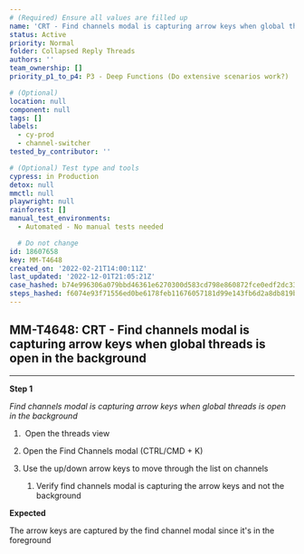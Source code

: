 ```yaml
---
# (Required) Ensure all values are filled up
name: 'CRT - Find channels modal is capturing arrow keys when global threads is open in the background'
status: Active
priority: Normal
folder: Collapsed Reply Threads
authors: ''
team_ownership: []
priority_p1_to_p4: P3 - Deep Functions (Do extensive scenarios work?)

# (Optional)
location: null
component: null
tags: []
labels:
  - cy-prod
  - channel-switcher
tested_by_contributor: ''

# (Optional) Test type and tools
cypress: in Production
detox: null
mmctl: null
playwright: null
rainforest: []
manual_test_environments:
  - Automated - No manual tests needed

  # Do not change
id: 18607658
key: MM-T4648
created_on: '2022-02-21T14:00:11Z'
last_updated: '2022-12-01T21:05:21Z'
case_hashed: b74e996306a079bbd46361e6270300d583cd798e860872fce0edf2dc337cfec71e52514c03e3a9d4f3fb7a51f82f8aed
steps_hashed: f6074e93f71556ed0be6178feb11676057181d99e143fb6d2a8db819bcc63453cee2a0d62de437321fe06f0a21193043
---
```


<!-- (Auto-generated) Based on frontmatter's "key" and "name" -->

## MM-T4648: CRT - Find channels modal is capturing arrow keys when global threads is open in the background

---

**Step 1**

_Find channels modal is capturing arrow keys when global threads is open in the background_

1.  Open the threads view

2. Open the Find Channels modal (CTRL/CMD + K)

3. Use the up/down arrow keys to move through the list on channels

   1. Verify find channels modal is capturing the arrow keys and not the background

**Expected**

The arrow keys are captured by the find channel modal since it's in the foreground
